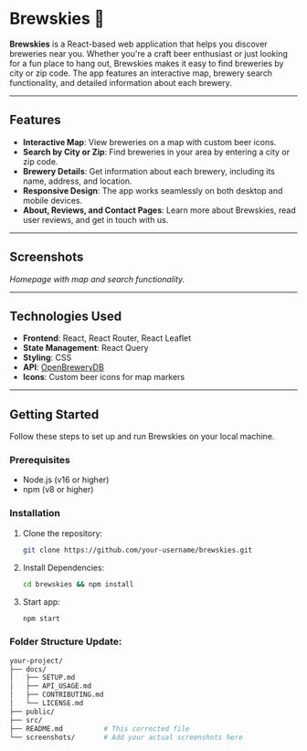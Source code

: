 # Brewskies 🍻

**Brewskies** is a React-based web application that helps you discover breweries near you. Whether you're a craft beer enthusiast or just looking for a fun place to hang out, Brewskies makes it easy to find breweries by city or zip code. The app features an interactive map, brewery search functionality, and detailed information about each brewery.

---

## Features

- **Interactive Map**: View breweries on a map with custom beer icons.
- **Search by City or Zip**: Find breweries in your area by entering a city or zip code.
- **Brewery Details**: Get information about each brewery, including its name, address, and location.
- **Responsive Design**: The app works seamlessly on both desktop and mobile devices.
- **About, Reviews, and Contact Pages**: Learn more about Brewskies, read user reviews, and get in touch with us.

---

## Screenshots

  
*Homepage with map and search functionality.*


---

## Technologies Used

- **Frontend**: React, React Router, React Leaflet
- **State Management**: React Query
- **Styling**: CSS
- **API**: [OpenBreweryDB](https://www.openbrewerydb.org/)
- **Icons**: Custom beer icons for map markers

---

## Getting Started

Follow these steps to set up and run Brewskies on your local machine.

### Prerequisites

- Node.js (v16 or higher)
- npm (v8 or higher)

### Installation

1. Clone the repository:
   ```bash
   git clone https://github.com/your-username/brewskies.git

2. Install Dependencies:
   ```bash
   cd brewskies && npm install

3. Start app:
   ```bash
   npm start

### Folder Structure Update:
```bash
your-project/
├── docs/
│   ├── SETUP.md
│   ├── API_USAGE.md
│   ├── CONTRIBUTING.md
│   └── LICENSE.md
├── public/
├── src/
├── README.md          # This corrected file
└── screenshots/       # Add your actual screenshots here